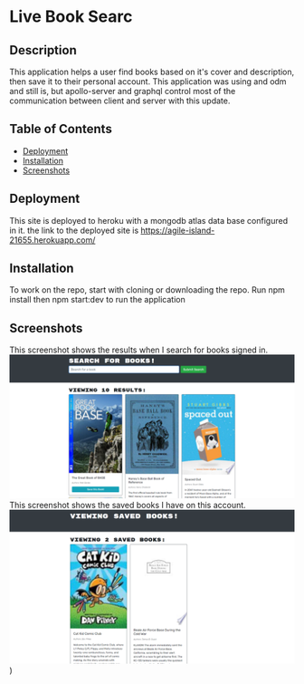 # Live Book Searc 

## Description 
This application helps a user find books based on it's cover and description, then save it to their personal account. This application was using and odm and still is, but apollo-server and graphql control most of the communication between client and server with this update.

## Table of Contents

* [Deployment](#deployment)
* [Installation](#installation)
* [Screenshots](#screenshots)

## Deployment
This site is deployed to heroku with a mongodb atlas data base configured in it.
the link to the deployed site is https://agile-island-21655.herokuapp.com/ 

## Installation
To work on the repo, start with cloning or downloading the repo. Run npm install then npm start:dev to run the application

## Screenshots

This screenshot shows the results when I search for books signed in.
![Screenshot](/screenshots/search.PNG)
This screenshot shows the saved books  I have on this account.
![Screenshot](./screenshots/saved.PNG))
